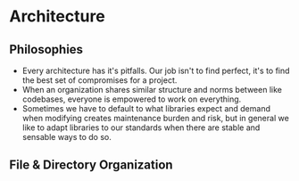 # Architecture

## Philosophies

* Every architecture has it's pitfalls. Our job isn't to find perfect, it's to find the best set of compromises for a project.
* When an organization shares similar structure and norms between like codebases, everyone is empowered to work on everything.
* Sometimes we have to default to what libraries expect and demand when modifying creates maintenance burden and risk, but in general we like to adapt libraries to our standards when there are stable and sensable ways to do so.

## File & Directory Organization

##